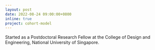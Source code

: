 ```yaml
---
layout: post
date: 2022-08-24 09:00:00+0800
inline: true
project: cohort-model
---
```


Started as a Postdoctoral Research Fellow at the College of Design and Engineering, National University of Singapore.
